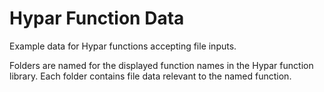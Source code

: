# Hypar Function Data
Example data for Hypar functions accepting file inputs.
 
Folders are named for the displayed function names in the Hypar function library.
Each folder contains file data relevant to the named function.
